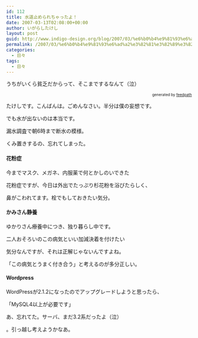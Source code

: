 ```yaml
---
id: 112
title: 水道止められちゃったよ！
date: 2007-03-13T02:08:00+00:00
author: いがらしたけし
layout: post
guid: http://www.indigo-design.org/blog/2007/03/%e6%b0%b4%e9%81%93%e6%ad%a2%e3%82%81%e3%82%89%e3%82%8c%e3%81%a1%e3%82%83%e3%81%a3%e3%81%9f%e3%82%88%ef%bc%81/
permalink: /2007/03/%e6%b0%b4%e9%81%93%e6%ad%a2%e3%82%81%e3%82%89%e3%82%8c%e3%81%a1%e3%82%83%e3%81%a3%e3%81%9f%e3%82%88%ef%bc%81/
categories:
  - 日々
tags:
  - 日々
---
```

うちがいくら貧乏だからって、そこまでするなんて（泣）

<div style="text-align: right;font-size: 10px">
  &nbsp;&nbsp;<span>generated by <a href="http://feedpath.jp">feedpath</a></span>
</div>

<!--more-->

たけしです。こんばんは。ごめんなさい。半分は僕の妄想です。
  
でも水が出ないのは本当です。
  
漏水調査で朝6時まで断水の模様。
  
くみ置きするの、忘れてしまった。
  


#### 花粉症

今までマスク、メガネ、内服薬で何とかしのいできた
  
花粉症ですが、今日は外出でたっぷり杉花粉を浴びたらしく、
  
鼻がこわれてます。栓でもしておきたい気分。

#### かみさん静養

ゆかりさん療養中につき、独り暮らし中です。
  
二人おそろいのこの病気といい加減決着を付けたい
  
気分なんですが、それは正解じゃないんですよね。
  
「この病気とうまく付き合う」と考えるのが多分正しい。
  


#### Wordpress

WordPressが2.1.2になったのでアップグレードしようと思ったら、

「MySQL4以上が必要です」

あ、忘れてた。サーバ、まだ3.2系だったよ（泣）
  
。引っ越し考えようかなあ。
